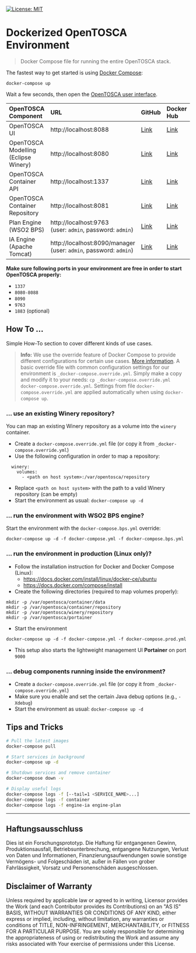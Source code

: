 
[![License: MIT](https://img.shields.io/badge/License-MIT-yellow.svg)](https://opensource.org/licenses/MIT)

# Dockerized OpenTOSCA Environment

> Docker Compose file for running the entire OpenTOSCA stack.

The fastest way to get started is using [Docker Compose](https://docs.docker.com/compose/):

    docker-compose up

Wait a few seconds, then open the [OpenTOSCA user interface](http://localhost:8088).

| OpenTOSCA Component | URL | GitHub | Docker Hub |
|:------------------- |:--- |:------ |:---------- |
| OpenTOSCA UI | http://localhost:8088 | [Link](https://github.com/OpenTOSCA/ui) | [Link](https://hub.docker.com/r/opentosca/ui) |
| OpenTOSCA Modelling (Eclipse Winery) | http://localhost:8080 | [Link](https://github.com/OpenTOSCA/winery) | [Link](https://hub.docker.com/r/opentosca/winery) |
| OpenTOSCA Container API | http://localhost:1337 | [Link](https://github.com/OpenTOSCA/container) | [Link](https://hub.docker.com/r/opentosca/container) |
| OpenTOSCA Container Repository | http://localhost:8081 | [Link](https://github.com/OpenTOSCA/winery) | [Link](https://hub.docker.com/r/opentosca/winery) |
| Plan Engine (WSO2 BPS) | http://localhost:9763<br>(user: `admin`, password: `admin`) | [Link](https://github.com/OpenTOSCA/engine-plan) | [Link](https://hub.docker.com/r/opentosca/engine-plan) |
| IA Engine (Apache Tomcat) | http://localhost:8090/manager<br>(user: `admin`, password: `admin`) | [Link](https://github.com/OpenTOSCA/engine-ia) | [Link](https://hub.docker.com/r/opentosca/engine-ia) |

**Make sure following ports in your environment are free in order to start OpenTOSCA properly:**

* `1337`
* `8080-8088`
* `8090`
* `9763`
* `1883` (optional)

## How To ...

Simple How-To section to cover different kinds of use cases.

> **Info:** We use the override feature of Docker Compose to provide different configurations for certain use cases.
> [More information](https://docs.docker.com/compose/extends).
> A basic override file with common configuration settings for our environment is `_docker-compose.override.yml`.
> Simply make a copy and modify it to your needs: `cp _docker-compose.override.yml docker-compose.override.yml`.
> Settings from file `docker-compose.override.yml` are applied automatically when using `docker-compose up`.

### ... use an existing Winery repository?

You can map an existing Winery repository as a volume into the `winery` container.

* Create a `docker-compose.override.yml` file (or copy it from `_docker-compose.override.yml`)
* Use the following configuration in order to map a repository:
```
  winery:
    volumes:
      - <path on host system>:/var/opentosca/repository
```
* Replace `<path on host system>` with the path to a valid Winery repository (can be empty)
* Start the environment as usual: `docker-compose up -d`

### ... run the environment with WSO2 BPS engine?

Start the environment with the `docker-compose.bps.yml` override:

```
docker-compose up -d -f docker-compose.yml -f docker-compose.bps.yml
```

### ... run the environment in production (Linux only)?

* Follow the installation instruction for Docker and Docker Compose (Linux):
    * <https://docs.docker.com/install/linux/docker-ce/ubuntu>
    * <https://docs.docker.com/compose/install>
* Create the following directories (required to map volumes properly):
```
mkdir -p /var/opentosca/container/data
mkdir -p /var/opentosca/container/repository
mkdir -p /var/opentosca/winery/repository
mkdir -p /var/opentosca/portainer
```
* Start the environment
```
docker-compose up -d -f docker-compose.yml -f docker-compose.prod.yml
```
* This setup also starts the lightweight management UI **Portainer** on port `9000`

### ... debug components running inside the environment?

* Create a `docker-compose.override.yml` file (or copy it from `_docker-compose.override.yml`)
* Make sure you enable and set the certain Java debug options (e.g., `-Xdebug`)
* Start the environment as usual: `docker-compose up -d`

## Tips and Tricks

```bash
# Pull the latest images
docker-compose pull

# Start services in background
docker-compose up -d

# Shutdown services and remove container
docker-compose down -v

# Display useful logs
docker-compose logs -f [--tail=1 <SERVICE_NAME>...]
docker-compose logs -f container
docker-compose logs -f engine-ia engine-plan
```

---

## Haftungsausschluss

Dies ist ein Forschungsprototyp.
Die Haftung für entgangenen Gewinn, Produktionsausfall, Betriebsunterbrechung, entgangene Nutzungen, Verlust von Daten und Informationen, Finanzierungsaufwendungen sowie sonstige Vermögens- und Folgeschäden ist, außer in Fällen von grober Fahrlässigkeit, Vorsatz und Personenschäden ausgeschlossen.

## Disclaimer of Warranty

Unless required by applicable law or agreed to in writing, Licensor provides the Work (and each Contributor provides its Contributions) on an "AS IS" BASIS, WITHOUT WARRANTIES OR CONDITIONS OF ANY KIND, either express or implied, including, without limitation, any warranties or conditions of TITLE, NON-INFRINGEMENT, MERCHANTABILITY, or FITNESS FOR A PARTICULAR PURPOSE.
You are solely responsible for determining the appropriateness of using or redistributing the Work and assume any risks associated with Your exercise of permissions under this License.
